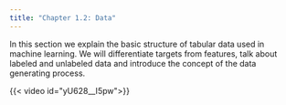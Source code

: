 ```yaml
---
title: "Chapter 1.2: Data"
---
```

In this section we explain the basic structure of tabular data used in machine learning. We will differentiate targets from features, talk about labeled and unlabeled data and introduce the concept of the data generating process.

{{< video id="yU628__I5pw">}}